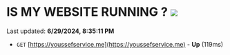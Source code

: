 # IS MY WEBSITE RUNNING ? [![](https://img.shields.io/static/v1?label=Sponsor&message=%E2%9D%A4&logo=GitHub&color=%23fe8e86)](https://github.com/sponsors/Youssef-Lehmam)

Last updated: **6/29/2024, 8:35:11 PM**

- `GET` [https://youssefservice.me](https://youssefservice.me) - **Up** (119ms)

